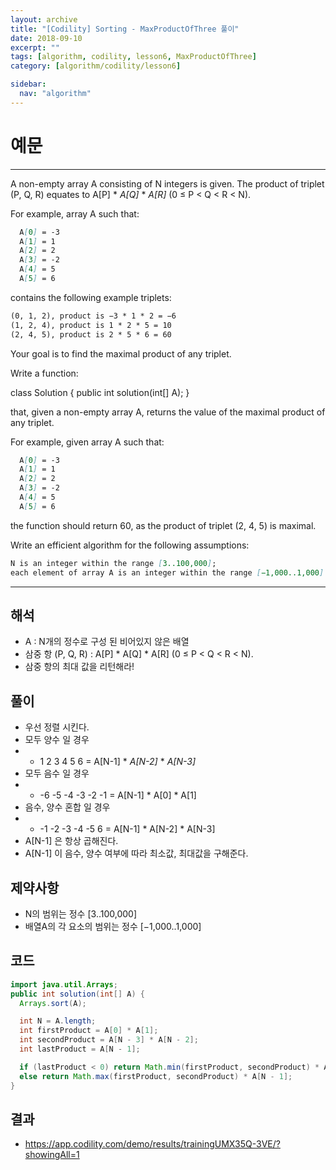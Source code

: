 ```yaml
---
layout: archive
title: "[Codility] Sorting - MaxProductOfThree 풀이"
date: 2018-09-10
excerpt: ""
tags: [algorithm, codility, lesson6, MaxProductOfThree]
category: [algorithm/codility/lesson6]

sidebar:
  nav: "algorithm"
---
```


# 예문

* * *

A non-empty array A consisting of N integers is given. The product of triplet (P, Q, R) equates to A[P] * *A[Q]* * *A[R]* (0 ≤ P < Q < R < N).

For example, array A such that:

``` markdown
  A[0] = -3
  A[1] = 1
  A[2] = 2
  A[3] = -2
  A[4] = 5
  A[5] = 6
```

contains the following example triplets:

``` markdown
(0, 1, 2), product is −3 * 1 * 2 = −6
(1, 2, 4), product is 1 * 2 * 5 = 10
(2, 4, 5), product is 2 * 5 * 6 = 60
```

Your goal is to find the maximal product of any triplet.

Write a function:

class Solution { public int solution(int[] A); }

that, given a non-empty array A, returns the value of the maximal product of any triplet.

For example, given array A such that:

``` markdown
  A[0] = -3
  A[1] = 1
  A[2] = 2
  A[3] = -2
  A[4] = 5
  A[5] = 6
```

the function should return 60, as the product of triplet (2, 4, 5) is maximal.

Write an efficient algorithm for the following assumptions:

``` markdown
N is an integer within the range [3..100,000];
each element of array A is an integer within the range [−1,000..1,000].
```

* * *

## 해석

* A : N개의 정수로 구성 된 비어있지 않은 배열
* 삼중 항 (P, Q, R) : A[P] * A[Q] * A[R] (0 ≤ P < Q < R < N).
* 삼중 항의 최대 값을 리턴해라!

## 풀이

* 우선 정렬 시킨다.
* 모두 양수 일 경우
* * 1 2 3 4 5 6 = A[N-1] * *A[N-2]* * *A[N-3]*
* 모두 음수 일 경우
* * -6 -5 -4 -3 -2 -1 = A[N-1] * A[0] * A[1]
* 음수, 양수 혼합 일 경우
* * -1 -2	-3	-4	-5	6 = A[N-1] * A[N-2] * A[N-3]
* A[N-1] 은 항상 곱해진다.
* A[N-1] 이 음수, 양수 여부에 따라 최소값, 최대값을 구해준다.

## 제약사항

* N의 범위는 정수 [3..100,000]
* 배열A의 각 요소의 범위는 정수 [−1,000..1,000]

## 코드

``` java
import java.util.Arrays;
public int solution(int[] A) {
  Arrays.sort(A);

  int N = A.length;
  int firstProduct = A[0] * A[1];
  int secondProduct = A[N - 3] * A[N - 2];
  int lastProduct = A[N - 1];

  if (lastProduct < 0) return Math.min(firstProduct, secondProduct) * A[N - 1];
  else return Math.max(firstProduct, secondProduct) * A[N - 1];
}
```

## 결과

* <https://app.codility.com/demo/results/trainingUMX35Q-3VE/?showingAll=1>